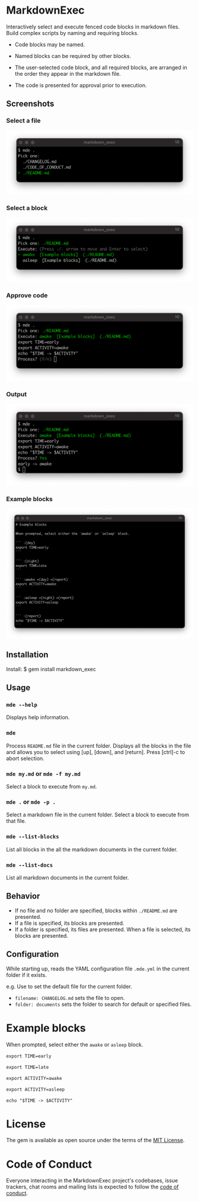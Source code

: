 # MarkdownExec

Interactively select and execute fenced code blocks in markdown files. Build complex scripts by naming and requiring blocks.

* Code blocks may be named.

* Named blocks can be required by other blocks.

* The user-selected code block, and all required blocks, are arranged in the order they appear in the markdown file.

* The code is presented for approval prior to execution.

## Screenshots

### Select a file
![Select a file](/assets/select_a_file.png)

### Select a block
![Select a block](/assets/select_a_block.png)

### Approve code
![Approve code](/assets/approve_code.png)

### Output
![Output of execution](/assets/output_of_execution.png)

### Example blocks
![Example blocks](/assets/example_blocks.png)

## Installation

Install:
    $ gem install markdown_exec

## Usage

### `mde --help`
Displays help information.

### `mde`
Process `README.md` file in the current folder. Displays all the blocks in the file and allows you to select using [up], [down], and [return]. Press [ctrl]-c to abort selection.

### `mde my.md` or `mde -f my.md`
Select a block to execute from `my.md`.

### `mde .` or `mde -p .`

Select a markdown file in the current folder. Select a block to execute from that file.

### `mde --list-blocks`
List all blocks in the all the markdown documents in the current folder.

### `mde --list-docs`
List all markdown documents in the current folder.

## Behavior
* If no file and no folder are specified, blocks within `./README.md` are presented.
* If a file is specified, its blocks are presented.
* If a folder is specified, its files are presented. When a file is selected, its blocks are presented.

## Configuration
While starting up, reads the YAML configuration file `.mde.yml` in the current folder if it exists.

e.g. Use to set the default file for the current folder.

* `filename: CHANGELOG.md` sets the file to open.
* `folder: documents` sets the folder to search for default or specified files.

# Example blocks
When prompted, select either the `awake` or `asleep` block.

``` :(day)
export TIME=early
```

``` :(night)
export TIME=late
```

``` :awake +(day) +(report)
export ACTIVITY=awake
```

``` :asleep +(night) +(report)
export ACTIVITY=asleep
```

``` :(report)
echo "$TIME -> $ACTIVITY"
```

# License

The gem is available as open source under the terms of the [MIT License](https://opensource.org/licenses/MIT).

# Code of Conduct

Everyone interacting in the MarkdownExec project's codebases, issue trackers, chat rooms and mailing lists is expected to follow the [code of conduct](https://github.com/[USERNAME]/markdown_exec/blob/master/CODE_OF_CONDUCT.md).

